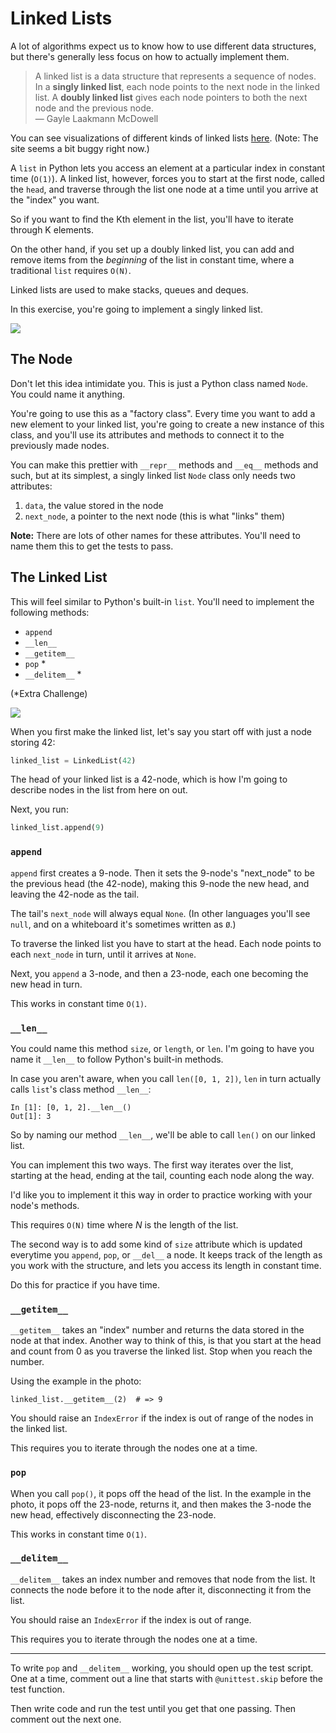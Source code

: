 # Linked Lists

A lot of algorithms expect us to know how to use different data structures, but there's generally less focus on how to actually implement them.

> A linked list is a data structure that represents a sequence of nodes. In a **singly linked list**, each node points to the next node in the linked list. A **doubly linked list** gives each node pointers to both the next node and the previous node. <br/> — Gayle Laakmann McDowell

You can see visualizations of different kinds of linked lists [here](http://visualgo.net/list). (Note: The site seems a bit buggy right now.)

A `list` in Python lets you access an element at a particular index in constant time (`O(1)`). A linked list, however, forces you to start at the first node, called the `head`, and traverse through the list one node at a time until you arrive at the "index" you want.

So if you want to find the Kth element in the list, you'll have to iterate through K elements.

On the other hand, if you set up a doubly linked list, you can add and remove items from the _beginning_ of the list in constant time, where a traditional `list` requires `O(N)`.

Linked lists are used to make stacks, queues and deques.

In this exercise, you're going to implement a singly linked list.

<img src="http://i.imgur.com/tVgxoLN.png" />

The Node
----

Don't let this idea intimidate you. This is just a Python class named `Node`. You could name it anything.

You're going to use this as a "factory class". Every time you want to add a new element to your linked list, you're going to create a new instance of this class, and you'll use its attributes and methods to connect it to the previously made nodes.

You can make this prettier with `__repr__` methods and `__eq__` methods and such, but at its simplest, a singly linked list `Node` class only needs two attributes:

1. `data`, the value stored in the node
2. `next_node`, a pointer to the next node (this is what "links" them)

**Note:** There are lots of other names for these attributes. You'll need to name them this to get the tests to pass.

The Linked List
----

This will feel similar to Python's built-in `list`. You'll need to implement the following methods:

- `append`
- `__len__`
- `__getitem__`
- `pop` *
- `__delitem__` *

(*Extra Challenge)

<img src="http://i.imgur.com/tVgxoLN.png" />

When you first make the linked list, let's say you start off with just a node storing 42:

```python
linked_list = LinkedList(42)
```

The head of your linked list is a 42-node, which is how I'm going to describe nodes in the list from here on out.

Next, you run:

```python
linked_list.append(9)
```

### `append`

`append` first creates a 9-node. Then it sets the 9-node's "next_node" to be the previous head (the 42-node), making this 9-node the new head, and leaving the 42-node as the tail.

The tail's `next_node` will always equal `None`. (In other languages you'll see `null`, and on a whiteboard it's sometimes written as `Ø`.)

To traverse the linked list you have to start at the head. Each node points to each `next_node` in turn, until it arrives at `None`.

Next, you `append` a 3-node, and then a 23-node, each one becoming the new head in turn.

This works in constant time `O(1)`.

### `__len__`

You could name this method `size`, or `length`, or `len`. I'm going to have you name it `__len__` to follow Python's built-in methods.

In case you aren't aware, when you call `len([0, 1, 2])`, `len` in turn actually calls `list`'s class method `__len__`:

```
In [1]: [0, 1, 2].__len__()
Out[1]: 3
```

So by naming our method `__len__`, we'll be able to call `len()` on our linked list.

You can implement this two ways. The first way iterates over the list, starting at the head, ending at the tail, counting each node along the way.

I'd like you to implement it this way in order to practice working with your node's methods.

This requires `O(N)` time where _N_ is the length of the list.

The second way is to add some kind of `size` attribute which is updated everytime you `append`, `pop`, or `__del__` a node. It keeps track of the length as you work with the structure, and lets you access its length in constant time.

Do this for practice if you have time.

### `__getitem__`

`__getitem__` takes an "index" number and returns the data stored in the node at that index. Another way to think of this, is that you start at the head and count from 0 as you traverse the linked list. Stop when you reach the number.

Using the example in the photo:

```
linked_list.__getitem__(2)  # => 9
```

You should raise an `IndexError` if the index is out of range of the nodes in the linked list.

This requires you to iterate through the nodes one at a time.

### `pop`

When you call `pop()`, it pops off the head of the list. In the example in the photo, it pops off the 23-node, returns it, and then makes the 3-node the new head, effectively disconnecting the 23-node.

This works in constant time `O(1)`.

### `__delitem__`

`__delitem__` takes an index number and removes that node from the list. It connects the node before it to the node after it, disconnecting it from the list.

You should raise an `IndexError` if the index is out of range.

This requires you to iterate through the nodes one at a time.

----

To write `pop` and `__delitem__` working, you should open up the test script. One at a time, comment out a line that starts with `@unittest.skip` before the test function.

Then write code and run the test until you get that one passing. Then comment out the next one.

